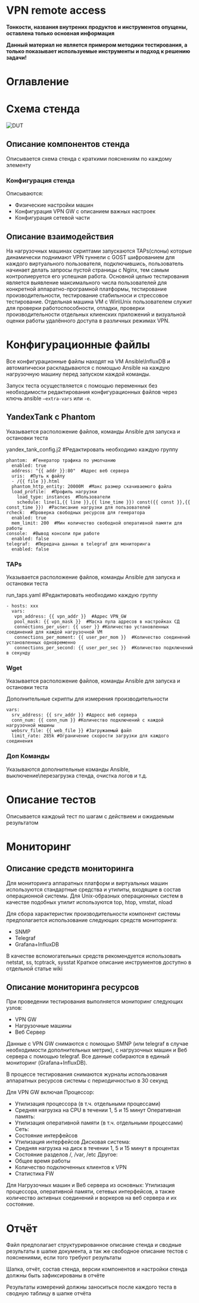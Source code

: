 # VPN remote access

**Тонкости, названия внутрених продуктов и инструментов опущены, оставлена только основная информация**

**Данный материал не является примером методики тестирования, а только показывает используемые инструменты и подход к решению задачи!**

# Оглавление



# Схема стенда
![DUT](https://github.com/l-SK-l/My_projects/blob/main/VPN%20remote%20access/assets/VPN.png)

## Описание компонентов стенда
Описывается схема стенда с краткими пояснениям по каждому элементу

### Конфигурация стенда
Описываются: 
- Физические настройки машин
- Конфигурация VPN GW с описанием важных настроек
- Конфигурация сетевой части

## Описание взаимодействия
На нагрузочных машинах скриптами запускаются TAPs(слоны) которые динамически поднимают VPN туннели c GOST шифрованием для каждого виртуального пользователя, подключившись, пользователь начинает делать запросы пустой страницы с Nginx, тем самым контролиеруется его успешная работа. Основной целью тестирования является выявление максимального числа пользователей для конкретной аппаратно-програмной платформы, тестирование производительности, тестирование стабильноси и стрессовое тестирование. Отдельная машина VM с Win\Unix пользователем служит для проверки работоспособности, отладки, проверки производительности отдельных клиенских приложений и визуальной оценки работы удалённого доступа в различных режимах VPN.

# Конфигурационные файлы
Все конфигурационные файлы находят на VM Ansible\InfluxDB и автоматически раскладываются с помощью Ansible на каждую нагрузочную машину перед запуском каждой команды.

Запуск теста осуществляется с помощью переменных без необходимости редактирования конфигурационных файлов через ключь ansible `–extra-vars` или `-e`.

## YandexTank с Phantom
Указывается расположение файлов, команды Ansible для запуска и остановки теста

yandex_tank_config.j2 #Редактировать необходимо каждую группу

```
phantom:  #Генератор трафика по умолчанию
  enabled: true  
  address: "{{ addr }}:80"  #Адрес веб сервера
  uris:  #Путь к файлу
  - /{{ file }}.html
  phantom_http_entity: 20000M  #Макс размер скачиваемого файла
  load_profile:  #Профиль нагрузки
    load_type: instances  #Пользователи
    schedule: line(1,{{ line }},{{ line_time }}) const({{ const }},{{ const_time }})  #Расписание нагрузки для пользователей
rcheck:  #Проверка свободных ресурсов для генератора
  enabled: true
  mem_limit: 200  #Мин количество свободной оперативной памяти для работы
console:  #Вывод консоли при работе
  enabled: false
telegraf:  #Передача данных в telegraf для мониторинга
  enabled: false
```
### TAPs
Указывается расположение файлов, команды Ansible для запуска и остановки теста

run_taps.yaml #Редактировать необходимо каждую группу
```
- hosts: xxx
  vars:
   vpn_address: {{ vpn_addr }}  #Адрес VPN_GW
   pool_mask: {{ vpn_mask }}  #Маска пула адресов в настройках СД
   connections_per_user: {{ user }} #Количество установленных соединений для каждой нагрузочной VM
   connections_per_moment: {{ user_per_mom }}  #Количество соединений установленных одновременно
   connections_per_second: {{ user_per_sec }}  #Количество подключений в секунду
```
### Wget
Указывается расположение файлов, команды Ansible для запуска и остановки теста

Дополнительные скрипты для измерения производительности 
```
vars:
  srv_address: {{ srv_addr }} #Адресс веб сервера
  conn_num: {{ conn_num }} #Количество подключений с каждой нагрузочной машины
  websrv_file: {{ web_file }} #Загружаемый файл
  limit_rate: 285k #Ограничение скорости загрузки для каждого соединения
```
### Доп Команды
Указываются дополнительные команды Ansible, выключение\перезагрузка стенда, очистка логов и т.д.

# Описание тестов

Описывается каждоый тест по шагам с действием и ожидаемым результатом

# Мониторинг

## Описание средств мониторинга
Для мониторинга аппаратных платформ и виртуальных машин используются стандартные средства и утилиты, входящие в состав операционной системы. 
Для Unix-образных операционных систем в качестве подобных утилит используются top, htop, vmstat, nload

Для сбора характеристик производительности компонент системы предполагается использование следующих средств мониторинга:
-	SNMP
-	Telegraf
-	Grafana+InfluxDB

В качестве вспомогательных средств рекомендуется использовать netstat, ss, tcptrack, sysstat
Краткое описание инструментов доступно в отдельной статьe wiki

## Описание мониторинга ресурсов
При проведении тестирования выполняется мониторинг следующих узлов:
-	VPN GW
-	Нагрузочные машины
-	Веб Сервер

Данные с VPN GW снимаются с помощью SMNP (или telegraf в случае необходимости дополнительных метрик), с нагрузочных машин и Веб сервера с помощью telegraf. Все данные собираются в единый мониторинг (Grafana+InfluxDB). 

В процессе тестирования снимаются журналы использования аппаратных ресурсов системы с периодичностью в 30 секунд

Для VPN GW включая
Процессор:
-	Утилизация процессора (в т.ч. отдельными процессами)
-	Средняя нагрузка на CPU в течении 1, 5 и 15 минут
Оперативная память:
-	Утилизация оперативной памяти (в т.ч. отдельными процессами)
Сеть:
-	Состояние интерфейсов
-	Утилизация интерфейсов
Дисковая система:
-	Средняя нагрузка на диск в течении 1, 5 и 15 минут в процентах
-	Состояние разделов /, /var, /etc
Другое:
-	Общее время работы
-	Количество подключенных клиентов к VPN
-	Статистика FW

Для Нагрузочных машин и Веб сервера из основных: Утилизация процессора, оперативной памяти, сетевых интерфейсов, а также количество активных соединений и воркеров на веб сервера и их состояние.

# Отчёт

Файл предполагает структурированное описание стенда и сводные результаты в шапке документа,  а так же свободное описание тестов с пояснениями, если того требуют результаты 

Шапка, отчёт, состав стенда, версии компонентов и настройки стенда должны быть зафиксированы в отчёте

Результаты измерений должны заноситься после каждого теста в сводную таблицу в шапке отчёта


